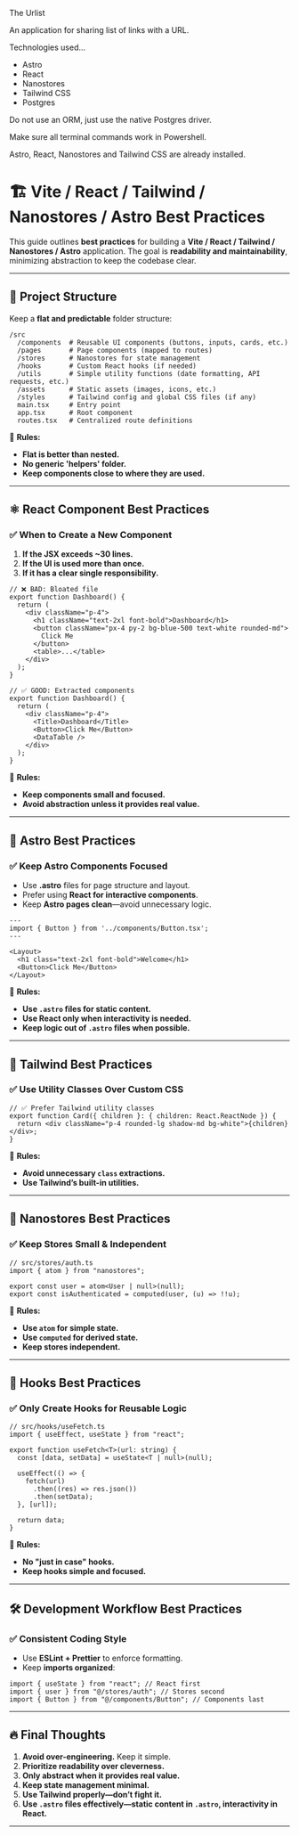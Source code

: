 The Urlist

An application for sharing list of links with a URL.

Technologies used...

- Astro
- React
- Nanostores
- Tailwind CSS
- Postgres

Do not use an ORM, just use the native Postgres driver.

Make sure all terminal commands work in Powershell.

Astro, React, Nanostores and Tailwind CSS are already installed.

# 🏗 Vite / React / Tailwind / Nanostores / Astro Best Practices

This guide outlines **best practices** for building a **Vite / React / Tailwind / Nanostores / Astro** application. The goal is **readability and maintainability**, minimizing abstraction to keep the codebase clear.

---

## 📁 Project Structure

Keep a **flat and predictable** folder structure:

```
/src
  /components  # Reusable UI components (buttons, inputs, cards, etc.)
  /pages       # Page components (mapped to routes)
  /stores      # Nanostores for state management
  /hooks       # Custom React hooks (if needed)
  /utils       # Simple utility functions (date formatting, API requests, etc.)
  /assets      # Static assets (images, icons, etc.)
  /styles      # Tailwind config and global CSS files (if any)
  main.tsx     # Entry point
  app.tsx      # Root component
  routes.tsx   # Centralized route definitions
```

📌 **Rules:**

- **Flat is better than nested.**
- **No generic 'helpers' folder.**
- **Keep components close to where they are used.**

---

## ⚛ React Component Best Practices

### ✅ When to Create a New Component

1. **If the JSX exceeds ~30 lines.**
2. **If the UI is used more than once.**
3. **If it has a clear single responsibility.**

```tsx
// ❌ BAD: Bloated file
export function Dashboard() {
  return (
    <div className="p-4">
      <h1 className="text-2xl font-bold">Dashboard</h1>
      <button className="px-4 py-2 bg-blue-500 text-white rounded-md">
        Click Me
      </button>
      <table>...</table>
    </div>
  );
}

// ✅ GOOD: Extracted components
export function Dashboard() {
  return (
    <div className="p-4">
      <Title>Dashboard</Title>
      <Button>Click Me</Button>
      <DataTable />
    </div>
  );
}
```

📌 **Rules:**

- **Keep components small and focused.**
- **Avoid abstraction unless it provides real value.**

---

## 🚀 Astro Best Practices

### ✅ Keep Astro Components Focused

- Use **.astro** files for page structure and layout.
- Prefer using **React for interactive components**.
- Keep **Astro pages clean**—avoid unnecessary logic.

```astro
---
import { Button } from '../components/Button.tsx';
---

<Layout>
  <h1 class="text-2xl font-bold">Welcome</h1>
  <Button>Click Me</Button>
</Layout>
```

📌 **Rules:**

- **Use `.astro` files for static content.**
- **Use React only when interactivity is needed.**
- **Keep logic out of `.astro` files when possible.**

---

## 🎨 Tailwind Best Practices

### ✅ Use Utility Classes Over Custom CSS

```tsx
// ✅ Prefer Tailwind utility classes
export function Card({ children }: { children: React.ReactNode }) {
  return <div className="p-4 rounded-lg shadow-md bg-white">{children}</div>;
}
```

📌 **Rules:**

- **Avoid unnecessary `class` extractions.**
- **Use Tailwind’s built-in utilities.**

---

## 🏪 Nanostores Best Practices

### ✅ Keep Stores Small & Independent

```tsx
// src/stores/auth.ts
import { atom } from "nanostores";

export const user = atom<User | null>(null);
export const isAuthenticated = computed(user, (u) => !!u);
```

📌 **Rules:**

- **Use `atom` for simple state.**
- **Use `computed` for derived state.**
- **Keep stores independent.**

---

## 🌿 Hooks Best Practices

### ✅ Only Create Hooks for Reusable Logic

```tsx
// src/hooks/useFetch.ts
import { useEffect, useState } from "react";

export function useFetch<T>(url: string) {
  const [data, setData] = useState<T | null>(null);

  useEffect(() => {
    fetch(url)
      .then((res) => res.json())
      .then(setData);
  }, [url]);

  return data;
}
```

📌 **Rules:**

- **No "just in case" hooks.**
- **Keep hooks simple and focused.**

---

## 🛠 Development Workflow Best Practices

### ✅ Consistent Coding Style

- Use **ESLint + Prettier** to enforce formatting.
- Keep **imports organized**:

```tsx
import { useState } from "react"; // React first
import { user } from "@/stores/auth"; // Stores second
import { Button } from "@/components/Button"; // Components last
```

---

## 🔥 Final Thoughts

1. **Avoid over-engineering.** Keep it simple.
2. **Prioritize readability over cleverness.**
3. **Only abstract when it provides real value.**
4. **Keep state management minimal.**
5. **Use Tailwind properly—don’t fight it.**
6. **Use `.astro` files effectively—static content in `.astro`, interactivity in React.**

---
